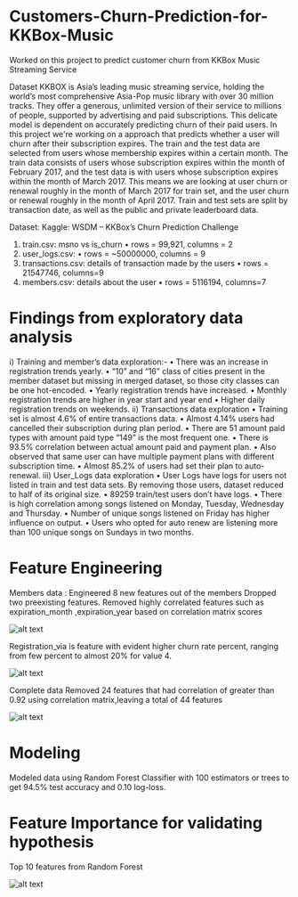 # Customers-Churn-Prediction-for-KKBox-Music
Worked on this project to predict customer churn from KKBox Music Streaming Service

Dataset
KKBOX is Asia’s leading music streaming service, holding the world’s most comprehensive Asia-Pop music library with over 30 million tracks. They offer a generous, unlimited version of their service to millions of people, supported by advertising and paid subscriptions. This delicate model is dependent on accurately predicting churn of their paid users. In this project we're working on a approach that predicts whether a user will churn after their subscription expires.
The train and the test data are selected from users whose membership expires within a certain month. The train data consists of users whose subscription expires within the month of February 2017, and the test data is with users whose subscription expires within the month of March 2017. This means we are looking at user churn or renewal roughly in the month of March 2017 for train set, and the user churn or renewal roughly in the month of April 2017. Train and test sets are split by transaction date, as well as the public and private leaderboard data.

Dataset: Kaggle: WSDM – KKBox’s Churn Prediction Challenge
1. train.csv: msno vs is_churn
• rows = 99,921, columns = 2
2. user_logs.csv:
• rows = ~50000000, columns = 9
3. transactions.csv: details of transaction made by the users
• rows = 21547746, columns=9
4. members.csv: details about the user
• rows = 5116194, columns=7

# Findings from exploratory data analysis

i) Training and member’s data exploration:-
• There was an increase in registration trends yearly.
• “10” and “16” class of cities present in the member dataset but missing in merged dataset, so those city classes can be one hot-encoded.
• Yearly registration trends have increased.
• Monthly registration trends are higher in year start and year end
• Higher daily registration trends on weekends.
ii) Transactions data exploration
• Training set is almost 4.6% of entire transactions data.
• Almost 4.14% users had cancelled their subscription during plan period.
• There are 51 amount paid types with amount paid type “149” is the most frequent one.
• There is 93.5% correlation between actual amount paid and payment plan.
• Also observed that same user can have multiple payment plans with different subscription time.
• Almost 85.2% of users had set their plan to auto-renewal.
iii) User_Logs data exploration
• User Logs have logs for users not listed in train and test data sets. By removing those users, dataset reduced to half of its original size.
• 89259 train/test users don’t have logs.
• There is high correlation among songs listened on Monday, Tuesday, Wednesday and Thursday.
• Number of unique songs listened on Friday has higher influence on output.
• Users who opted for auto renew are listening more than 100 unique songs on Sundays in two months.

# Feature Engineering

Members data :
Engineered 8 new features out of the members 
Dropped  two preexisting  features.
Removed highly correlated features such as expiration_month ,expiration_year  based on correlation matrix scores

![alt text](https://github.com/techsachinkr/Customers-Churn-Prediction-for-KKBox-Music/blob/master/Outputs/Memberfeatures_Correlation_matrix.png)

Registration_via is feature with  evident higher churn rate percent, ranging from few percent to almost 20% for value 4.

![alt text](https://github.com/techsachinkr/Customers-Churn-Prediction-for-KKBox-Music/blob/master/Outputs/registered_via_churn%20relation.png)

Complete data
Removed 24 features that had correlation of greater than 0.92 using correlation matrix,leaving a total of 44 features

![alt text](https://github.com/techsachinkr/Customers-Churn-Prediction-for-KKBox-Music/blob/master/Outputs/AllFeatures_Correlation_matrix.png)

# Modeling
Modeled data using Random Forest Classifier with 100 estimators or trees to get 94.5% test accuracy and 0.10 log-loss.

# Feature Importance for validating hypothesis

Top 10 features from Random Forest

![alt text](https://github.com/techsachinkr/Customers-Churn-Prediction-for-KKBox-Music/blob/master/Outputs/features_importance.png)
